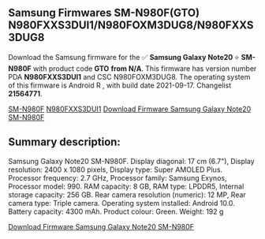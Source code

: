 <h2>Samsung Firmwares SM-N980F(GTO) N980FXXS3DUI1/N980FOXM3DUG8/N980FXXS3DUG8</h2>
Download the Samsung firmware for the ✅ <strong>Samsung Galaxy Note20 </strong> ⭐ <strong>SM-N980F</strong> with product code <strong>GTO</strong> <strong> from N/A</strong>. This firmware has version number PDA <strong>N980FXXS3DUI1</strong> and CSC N980FOXM3DUG8. The operating system of this firmware is Android R , with build date 2021-09-17. Changelist <strong>21564771</strong>.


[SM-N980F](https://samfirm.shop/samsung/model/SM-N980F)
[N980FXXS3DUI1](https://samfirm.shop/samsung/pda/N980FXXS3DUI1)
[Download Firmware Samsung Galaxy Note20 SM-N980F](https://samfirm.shop/samsung/firmware/457297)
<h2>Summary description:</h2>
<p>Samsung Galaxy Note20 SM-N980F. Display diagonal: 17 cm (6.7"), Display resolution: 2400 x 1080 pixels, Display type: Super AMOLED Plus. Processor frequency: 2.7 GHz, Processor family: Samsung Exynos, Processor model: 990. RAM capacity: 8 GB, RAM type: LPDDR5, Internal storage capacity: 256 GB. Rear camera resolution (numeric): 12 MP, Rear camera type: Triple camera. Operating system installed: Android 10.0. Battery capacity: 4300 mAh. Product colour: Green. Weight: 192 g</p>


[Download Firmware Samsung Galaxy Note20 SM-N980F](https://samfirm.shop/samsung/firmware/457297)
